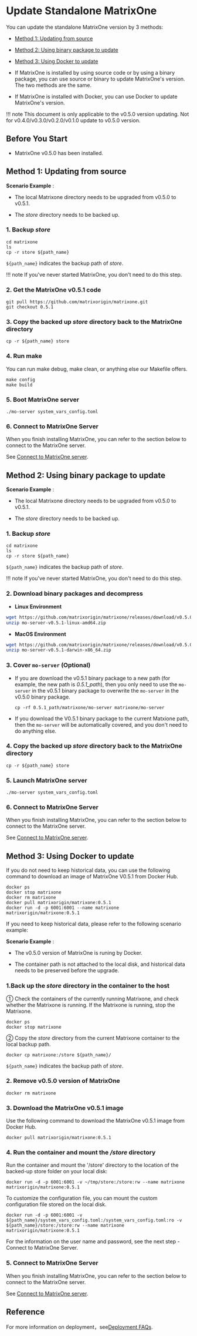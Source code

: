 # **Update Standalone MatrixOne**

You can update the standalone MatrixOne version by 3 methods:

- <p><a href="#code_source_update">Method 1: Updating from source</a></p>
- <p><a href="#binary_packages_update">Method 2: Using binary package to update</a></p>
- <p><a href="#use_docker_update">Method 3: Using Docker to update</a></p>

- If MatrixOne is installed by using source code or by using a binary package, you can use source or binary to update MatrixOne's version. The two methods are the same.

- If MatrixOne is installed with Docker, you can use Docker to update MatrixOne's version.

!!! note
    This document is only applicable to the v0.5.0 version updating. Not for v0.4.0/v0.3.0/v0.2.0/v0.1.0 update to v0.5.0 version.

## Before You Start

- MatrixOne v0.5.0 has been installed.

## <h2><a name="code_source_update">Method 1: Updating from source</a></h2>

**Scenario Example** :

- The local Matrixone directory needs to be upgraded from v0.5.0 to v0.5.1.

- The *store* directory needs to be backed up.

### 1. Backup *store*

```
cd matrixone
ls
cp -r store ${path_name}
```

`${path_name}` indicates the backup path of *store*.

!!! note
    If you've never started MatrixOne, you don't need to do this step.

### 2. Get the MatrixOne v0.5.1 code

```
git pull https://github.com/matrixorigin/matrixone.git
git checkout 0.5.1
```

### 3. Copy the backed up *store* directory back to the MatrixOne directory

```
cp -r ${path_name} store
```

### 4. Run make

You can run make debug, make clean, or anything else our Makefile offers.

```
make config
make build
```

### 5. Boot MatrixOne server

```
./mo-server system_vars_config.toml
```

### 6. Connect to MatrixOne Server

When you finish installing MatrixOne, you can refer to the section below to connect to the MatrixOne server.

See [Connect to MatrixOne server](../Get-Started/connect-to-matrixone-server.md).

## <h2><a name="binary_packages_update">Method 2: Using binary package to update</a></h2>

**Scenario Example** :

- The local Matrixone directory needs to be upgraded from v0.5.0 to v0.5.1.

- The *store* directory needs to be backed up.

### 1. Backup *store*

```
cd matrixone
ls
cp -r store ${path_name}
```

`${path_name}` indicates the backup path of *store*.

!!! note
    If you've never started MatrixOne, you don't need to do this step.

### 2. Download binary packages and decompress

- **Linux Environment**

```bash
wget https://github.com/matrixorigin/matrixone/releases/download/v0.5.0/mo-server-v0.5.1-linux-amd64.zip
unzip mo-server-v0.5.1-linux-amd64.zip
```

- **MacOS Environment**

```bash
wget https://github.com/matrixorigin/matrixone/releases/download/v0.5.0/mo-server-v0.5.1-darwin-x86_64.zip
unzip mo-server-v0.5.1-darwin-x86_64.zip
```

### 3. Cover `mo-server` (Optional)

- If you are download the v0.5.1 binary package to a new path (for example, the new path is *0.5.1_path*), then you only need to use the `mo-server` in the v0.5.1 binary package to overwrite the `mo-server` in the v0.5.0 binary package.

  ```
  cp -rf 0.5.1_path/matrixone/mo-server matrixone/mo-server
  ```

- If you download the V0.5.1 binary package to the current Matxione path, then the `mo-server` will be automatically covered, and you don't need to do anything else.

### 4. Copy the backed up *store* directory back to the MatrixOne directory

```
cp -r ${path_name} store
```

### 5. Launch MatrixOne server

```
./mo-server system_vars_config.toml
```

### 6. Connect to MatrixOne Server

When you finish installing MatrixOne, you can refer to the section below to connect to the MatrixOne server.

See [Connect to MatrixOne server](../Get-Started/connect-to-matrixone-server.md).

## <h2><a name="use_docker_update">Method 3: Using Docker to update</a></h2>

If you do not need to keep historical data, you can use the following command to download an image of MatrixOne V0.5.1 from Docker Hub.

```
docker ps
docker stop matrixone
docker rm matrixone
docker pull matrixorigin/matrixone:0.5.1
docker run -d -p 6001:6001 --name matrixone matrixorigin/matrixone:0.5.1
```

If you need to keep historical data, please refer to the following scenario example:

**Scenario Example** :

- The v0.5.0 version of MatrixOne is runing by Docker.

- The container path is not attached to the local disk, and historical data needs to be preserved before the upgrade.

### 1.Back up the *store* directory in the container to the host

① Check the containers of the currently running Matrixone, and check whether the Matrixone is running. If the Matrixone is running, stop the Matrixone.

```
docker ps
docker stop matrixone
```

② Copy the *store* directory from the current Matrixone container to the local backup path.

```
docker cp matrixone:/store ${path_name}/
```

`${path_name}` indicates the backup path of *store*.

### 2. Remove v0.5.0 version of MatrixOne

```
docker rm matrixone
```

### 3. Download the MatrixOne v0.5.1 image

Use the following command to download the MatrixOne v0.5.1 image from Docker Hub.

```
docker pull matrixorigin/matrixone:0.5.1
```

### 4. Run the container and mount the */store* directory

Run the container and mount the '/store' directory to the location of the backed-up store folder on your local disk:

```
docker run -d -p 6001:6001 -v ~/tmp/store:/store:rw --name matrixone matrixorigin/matrixone:0.5.1
```

To customize the configuration file, you can mount the custom configuration file stored on the local disk.

```
docker run -d -p 6001:6001 -v ${path_name}/system_vars_config.toml:/system_vars_config.toml:ro -v ${path_name}/store:/store:rw --name matrixone matrixorigin/matrixone:0.5.1
```

For the information on the user name and password, see the next step - Connect to MatrixOne Server.

### 5. Connect to MatrixOne Server

When you finish installing MatrixOne, you can refer to the section below to connect to the MatrixOne server.

See [Connect to MatrixOne server](../Get-Started/connect-to-matrixone-server.md).

## Reference

For more information on deployment，see[Deployment FAQs](../FAQs/deployment-faqs.md).
